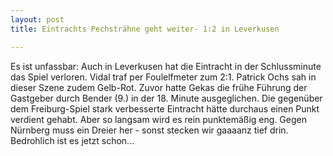 ```yaml
---
layout: post
title: Eintrachts Pechsträhne geht weiter- 1:2 in Leverkusen

---
```


Es ist unfassbar: Auch in Leverkusen hat die Eintracht in der Schlussminute das Spiel verloren. Vidal traf per Foulelfmeter zum 2:1. Patrick Ochs sah in dieser Szene zudem Gelb-Rot. Zuvor hatte Gekas die frühe Führung der Gastgeber durch Bender (9.) in der 18. Minute ausgeglichen. Die gegenüber dem Freiburg-Spiel stark verbesserte Eintracht hätte durchaus einen Punkt verdient gehabt. Aber so langsam wird es rein punktemäßig eng. Gegen Nürnberg muss ein Dreier her - sonst stecken wir gaaaanz tief drin. Bedrohlich ist es jetzt schon...


